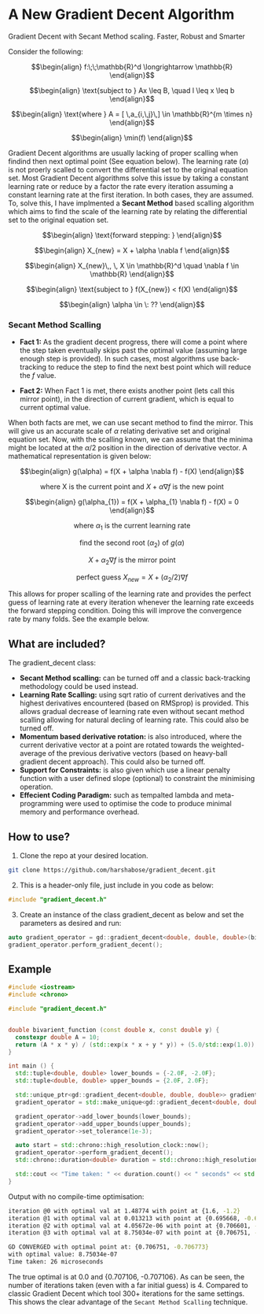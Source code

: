 # A New Gradient Decent Algorithm
Gradient Decent with Secant Method scaling. Faster, Robust and Smarter


Consider the following:
```math
\begin{align}
f:\;\;\mathbb{R}^d \longrightarrow \mathbb{R}
\end{align}
```

```math
\begin{align}
\text{subject to } Ax \leq B, \quad l \leq x \leq b
\end{align}
```

```math
\begin{align}
\text{where } A = [ \,a_{i,\,j}\,] \in \mathbb{R}^{m \times n}
\end{align}
```

```math
\begin{align}
\min(f)
\end{align}
```
Gradient Decent algorithms are usually lacking of proper scalling when findind then next optimal point (See equation below). The learning rate ($\alpha$) is not proerly scalled to convert the differential set to the original equation set. Most Gradient Decent algorithms solve this issue by taking a constant learning rate or reduce by a factor the rate every iteration assuming a constant learning rate at the first iteration. In both cases, they are assumed. To, solve this, I have implmented a **Secant Method** based scalling algorithm which aims to find the scale of the learning rate by relating the differential set to the original equation set.

```math
\begin{align}
\text{forward stepping: }
\end{align}
```
```math
\begin{align}
X_{new} = X + \alpha \nabla f
\end{align}
```
```math
\begin{align}
X_{new}\,, \, X \in \mathbb{R}^d \quad \nabla f \in \mathbb{R}
\end{align}
```
```math
\begin{align}
\text{subject to } f(X_{new}) < f(X)
\end{align}
```
```math
\begin{align}
\alpha \in \: ??
\end{align}
```

### Secant Method Scalling
- **Fact 1:**  As the gradient decent progress, there will come a point where the step taken eventually skips past the optimal value (assuming large enough step is provided). In such cases, most algorithms use back-tracking to reduce the step to find the next best point which will reduce the $f$ value.

- **Fact 2:**  When Fact 1 is met, there exists another point (lets call this mirror point), in the direction of current gradient, which is equal to current optimal value.

When both facts are met, we can use secant method to find the mirror. This will give us an accurate scale of $\alpha$ relating derivative set and original equation set. Now, with the scalling known, we can assume that the minima might be located at the $\alpha / 2$ position in the direction of derivative vector. A mathematical representation is given below:
```math
\begin{align}
g(\alpha) = f(X + \alpha \nabla f) - f(X)
\end{align}
```
```math
\text{where X is the current point and }X + \alpha \nabla f \text{ is the new point}
```
```math
\begin{align}
g(\alpha_{1}) = f(X + \alpha_{1} \nabla f) - f(X) = 0
\end{align}
```
```math
\text{where } \alpha_{1} \text{ is the current learning rate}
```
```math
\text{find the second root } (\alpha_{2}) \text{ of } g(\alpha)
```
```math
X + \alpha_{2} \nabla f \text{ is the mirror point}
```
```math
\text{perfect guess } X_{new} = X + (\alpha_{2}/2) \nabla f
```

This allows for proper scalling of the learning rate and provides the perfect guess of learning rate at every iteration whenever the learning rate exceeds the forward stepping condition. Doing this will improve the convergence rate by many folds. See the example below.

## What are included?
The gradient_decent class:
- **Secant Method scalling:** can be turned off and a classic back-tracking methodology could be used instead.
- **Learning Rate Scalling:** using sqrt ratio of current derivatives and the highest derivatives encountered (based on RMSprop) is provided. This allows gradual decrease of learning rate even without secant method scalling allowing for natural decling of learning rate. This could also be turned off.
- **Momentum based derivative rotation:** is also introduced, where the current derivative vector at a point are rotated towards the weighted-average of the previous derivative vectors (based on heavy-ball gradient decent approach). This could also be turned off.
- **Support for Constraints:** is also given which use a linear penalty function with a user defined slope (optional) to constraint the minimising operation.
- **Effecient Coding Paradigm:** such as tempalted lambda and meta-programming were used to optimise the code to produce minimal memory and performance overhead. 

## How to use?
1. Clone the repo at your desired location.
```bash
git clone https://github.com/harshabose/gradient_decent.git
```
2. This is a header-only file, just include in you code as below:
```cpp
#include "gradient_decent.h"
```
3. Create an instance of the class gradient_decent as below and set the parameters as desired and run:
```cpp
auto gradient_operator = gd::gradient_decent<double, double, double>(bivarient_function, 1.6, -1.2);
gradient_operator.perform_gradient_decent();
```
## Example
```cpp
#include <iostream>
#include <chrono>

#include "gradient_decent.h"


double bivarient_function (const double x, const double y) {
  constexpr double A = 10;
  return (A * x * y) / (std::exp(x * x + y * y)) + (5.0/std::exp(1.0));
}

int main () {
  std::tuple<double, double> lower_bounds = {-2.0F, -2.0F};
  std::tuple<double, double> upper_bounds = {2.0F, 2.0F};

  std::unique_ptr<gd::gradient_decent<double, double, double>> gradient_operator;
  gradient_operator = std::make_unique<gd::gradient_decent<double, double, double>>(bivarient_function, 1.6, -1.2);

  gradient_operator->add_lower_bounds(lower_bounds);
  gradient_operator->add_upper_bounds(upper_bounds);
  gradient_operator->set_tolerance(1e-3);

  auto start = std::chrono::high_resolution_clock::now();
  gradient_operator->perform_gradient_decent();
  std::chrono::duration<double> duration = std::chrono::high_resolution_clock::now() - start;

  std::cout << "Time taken: " << duration.count() << " seconds" << std::endl;
}
```
Output with no compile-time optimisation: 
```bash
iteration @0 with optimal val at 1.48774 with point at {1.6, -1.2}
iteration @1 with optimal val at 0.013213 with point at {0.695668, -0.649016}
iteration @2 with optimal val at 4.05672e-06 with point at {0.706601, -0.708027}
iteration @3 with optimal val at 8.75034e-07 with point at {0.706751, -0.706773}

GD CONVERGED with optimal point at: {0.706751, -0.706773}
with optimal value: 8.75034e-07
Time taken: 26 microseconds
```
The true optimal is at 0.0 and {0.707106, -0.707106}. As can be seen, the number of iterations taken (even with a far initial guess) is 4. Compared to classic Gradient Decent which tool 300+ iterations for the same settings. This shows the clear advantage of the `Secant Method Scalling` technique.
